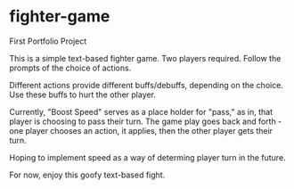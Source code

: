 # fighter-game
First Portfolio Project

This is a simple text-based fighter game.
Two players required.
Follow the prompts of the choice of actions.

Different actions provide different buffs/debuffs, depending on the choice. 
Use these buffs to hurt the other player.

Currently, "Boost Speed" serves as a place holder for "pass," as in, that player is choosing to pass their turn.
The game play goes back and forth - one player chooses an action, it applies, then the other player gets their turn.

Hoping to implement speed as a way of determing player turn in the future. 

For now, enjoy this goofy text-based fight.